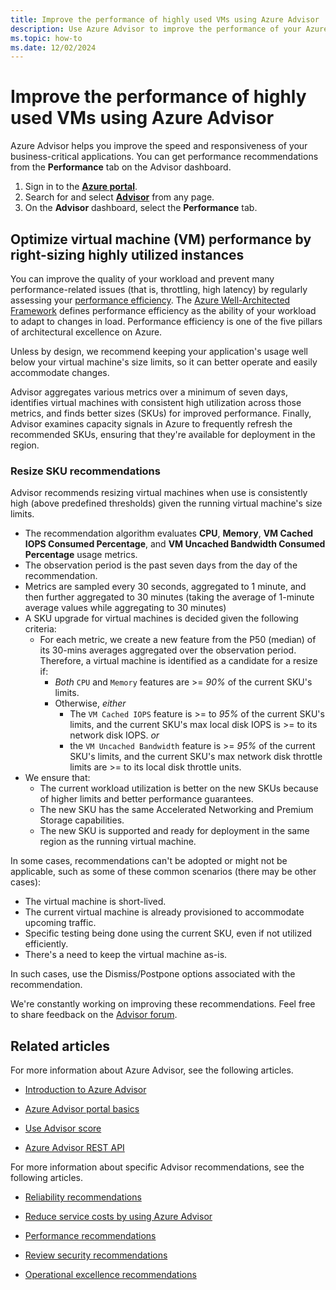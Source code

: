 ```yaml
---
title: Improve the performance of highly used VMs using Azure Advisor
description: Use Azure Advisor to improve the performance of your Azure virtual machines with consistent high utilization.
ms.topic: how-to
ms.date: 12/02/2024
---
```


# Improve the performance of highly used VMs using Azure Advisor

Azure Advisor helps you improve the speed and responsiveness of your business-critical applications. You can get performance recommendations from the **Performance** tab on the Advisor dashboard.

1. Sign in to the [**Azure portal**](https://portal.azure.com).
1. Search for and select [**Advisor**](https://aka.ms/azureadvisordashboard) from any page.
1. On the **Advisor** dashboard, select the **Performance** tab.

## Optimize virtual machine (VM) performance by right-sizing highly utilized instances 

You can improve the quality of your workload and prevent many performance-related issues (that is, throttling, high latency) by regularly assessing your [performance efficiency](/azure/architecture/framework/scalability/overview). The [Azure Well-Architected Framework](/azure/architecture/framework/) defines performance efficiency as the ability of your workload to adapt to changes in load. Performance efficiency is one of the five pillars of architectural excellence on Azure.  

Unless by design, we recommend keeping your application's usage well below your virtual machine's size limits, so it can better operate and easily accommodate changes.

Advisor aggregates various metrics over a minimum of seven days, identifies virtual machines with consistent high utilization across those metrics, and finds better sizes (SKUs) for improved performance. Finally, Advisor examines capacity signals in Azure to frequently refresh the recommended SKUs, ensuring that they're available for deployment in the region.

### Resize SKU recommendations

Advisor recommends resizing virtual machines when use is consistently high (above predefined thresholds) given the running virtual machine's size limits.

* The recommendation algorithm evaluates **CPU**, **Memory**, **VM Cached IOPS Consumed Percentage**, and **VM Uncached Bandwidth Consumed Percentage** usage metrics.
* The observation period is the past seven days from the day of the recommendation.
* Metrics are sampled every 30 seconds, aggregated to 1 minute, and then further aggregated to 30 minutes (taking the average of 1-minute average values while aggregating to 30 minutes)
* A SKU upgrade for virtual machines is decided given the following criteria:
    * For each metric, we create a new feature from the P50 (median) of its 30-mins averages aggregated over the observation period. Therefore, a virtual machine is identified as a candidate for a resize if:
      * _Both_ `CPU` and `Memory` features are >= *90%* of the current SKU's limits.
      * Otherwise, _either_ 
          * The `VM Cached IOPS` feature is >= to *95%* of the current SKU's limits, and the current SKU's max local disk IOPS is >= to its network disk IOPS. _or_
          * the `VM Uncached Bandwidth` feature is >= *95%* of the current SKU's limits, and the current SKU's max network disk throttle limits are >= to its local disk throttle units. 
* We ensure that:
    * The current workload utilization is better on the new SKUs because of higher limits and better performance guarantees.
    * The new SKU has the same Accelerated Networking and Premium Storage capabilities.
    * The new SKU is supported and ready for deployment in the same region as the running virtual machine.

In some cases, recommendations can't be adopted or might not be applicable, such as some of these common scenarios (there may be other cases):

* The virtual machine is short-lived.
* The current virtual machine is already provisioned to accommodate upcoming traffic.
* Specific testing being done using the current SKU, even if not utilized efficiently.
* There's a need to keep the virtual machine as-is.

In such cases, use the Dismiss/Postpone options associated with the recommendation. 

We're constantly working on improving these recommendations. Feel free to share feedback on the [Advisor forum](https://aka.ms/advisorfeedback).

## Related articles

For more information about Azure Advisor, see the following articles.

*   [Introduction to Azure Advisor](./advisor-overview.md)

*   [Azure Advisor portal basics](./advisor-get-started.md)

*   [Use Advisor score](./azure-advisor-score.md)

*   [Azure Advisor REST API](/rest/api/advisor)

For more information about specific Advisor recommendations, see the following articles.

*   [Reliability recommendations](./advisor-reference-reliability-recommendations.md)

*   [Reduce service costs by using Azure Advisor](./advisor-reference-cost-recommendations.md)

*   [Performance recommendations](./advisor-reference-performance-recommendations.md)

*   [Review security recommendations](/azure/defender-for-cloud/review-security-recommendations "Review security recommendations | Defender for Cloud | Microsoft Learn")

*   [Operational excellence recommendations](./advisor-reference-operational-excellence-recommendations.md)
